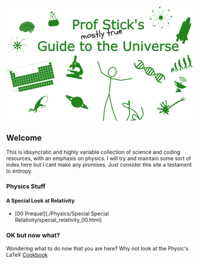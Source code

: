 <img src="./media/G2U_logo.png">

## Welcome

This is idisyncratic and highly variable collection of science and coding resources, with an emphasis on physics. I will try and maintain some sort of index here but I cant make any promises. Just consider this site a testament to entropy.

### Physics Stuff

#### A Special Look at Relativity

- [00 Prequel](./Physics/Special Special Relativity/special_relativity_00.html)

### OK but now what?

Wondering what to do now that you are here? Why not look at the Physic's LaTeX [Cookbook](./Physics/physics_latex_cookbook.html)
